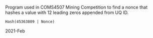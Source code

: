 Program used in COMS4507 Mining Competition to find a nonce that hashes a value with 12 leading zeros appended from UQ ID.
```
Hash(45363809 | Nonce) 
```

2021-Feb
